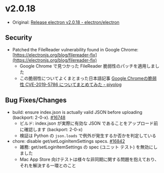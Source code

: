 # v2.0.18

* Original: [Release electron v2.0.18 - electron/electron](https://github.com/electron/electron/releases/tag/v2.0.18)

## Security

* Patched the FileReader vulnerability found in Google Chrome: [https://electronjs.org/blog/filereader-fix](https://electronjs.org/blog/filereader-fix)
  * Google Chrome で見つかった FileReader 脆弱性のパッチを適用しました
  * この脆弱性についてよくまとまった日本語記事 [Google Chromeの脆弱性 CVE-2019-5786 についてまとめてみた - piyolog](https://piyolog.hatenadiary.jp/entry/2019/03/12/002858)


## Bug Fixes/Changes

* build: ensure index.json is actually valid JSON before uploading (backport: 2-0-x). [#16748](https://github.com/electron/electron/pull/16748)
  * ビルド: index.json が実際に有効な JSON であることをアップロード前に確認します (backport: 2-0-x)
  * 検証は Python の `json.loads` で例外が発生するか否かを判定している
* chore: disable get/setLoginItemSettings specs. [#16842](https://github.com/electron/electron/pull/16842)
  * 雑務: get/setLoginItemSettings の spec (ユニット テスト) を無効にしました
  * Mac App Store 向けテストは様々な非同期に関する問題を抱えており、それを解決する一環とのこと
